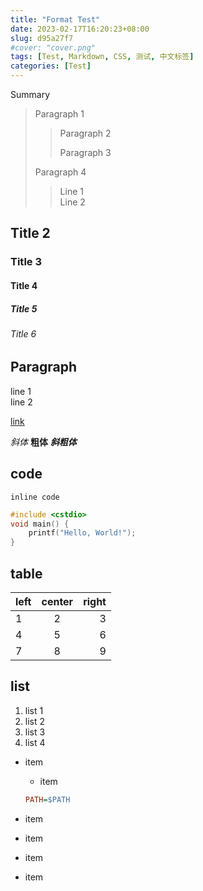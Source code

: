 ```yaml
---
title: "Format Test"
date: 2023-02-17T16:20:23+08:00
slug: d95a27f7
#cover: "cover.png"
tags: [Test, Markdown, CSS, 测试, 中文标签]
categories: [Test]
---
```


Summary

<!--more-->

> Paragraph 1
>
>> Paragraph 2
>>
>> Paragraph 3
>
> Paragraph 4
>
>> Line 1  
>> Line 2

## Title 2

### Title 3

#### Title 4

##### Title 5

###### Title 6

## Paragraph

line 1  
line 2

[link](#code)

*斜体* **粗体** ***斜粗体***

## code

`inline code`

```cpp
#include <cstdio>
void main() {
    printf("Hello, World!");
}
```

## table

|left|center|right|
|:-|:-:|-:|
|1|2|3|
|4|5|6|
|7|8|9|

## list

1. list 1
1. list 2
1. list 3
1. list 4

- item
  - item

  ```ini
  PATH=$PATH
  ```

- item
- item
- item
- item
